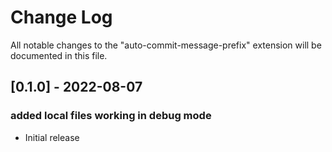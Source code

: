 # Change Log

All notable changes to the "auto-commit-message-prefix" extension will be documented in this file.

## [0.1.0] - 2022-08-07
### added local files working in debug mode
- Initial release